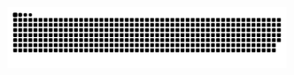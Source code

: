 
<picture>
  <source media="(prefers-color-scheme: dark)" srcset="https://raw.githubusercontent.com/neonebulae/neonebulae/output/github-contribution-grid-snake-dark.svg">
  <source media="(prefers-color-scheme: light)" srcset="https://raw.githubusercontent.com/neonebulae/neonebulae/output/github-contribution-grid-snake.svg">
  <img alt="github contribution grid snake animation" src="https://raw.githubusercontent.com/neonebulae/neonebulae/output/github-contribution-grid-snake.svg">
</picture>

